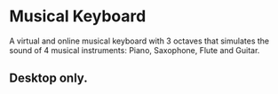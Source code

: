 # Musical Keyboard

A virtual and online musical keyboard with 3 octaves that simulates the sound of 4 musical instruments: Piano, Saxophone, Flute and Guitar.

## Desktop only.